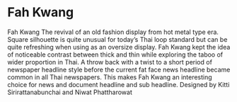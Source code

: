 # Fah Kwang
Fah Kwang
The revival of an old fashion display from hot metal type era. Square silhouette is quite unusual for today’s Thai loop standard but can be quite refreshing when using as an oversize display. Fah Kwang kept the idea of noticeable contrast between thick and thin while exploring the taboo of wider proportion in Thai. A throw back with a twist to a short period of newspaper headline style before the current fat face news headline became common in all Thai newspapers. This makes Fah Kwang an interesting choice for news and document headline and sub headline. Designed by Kitti Sirirattanabunchai and Niwat Phattharowat
